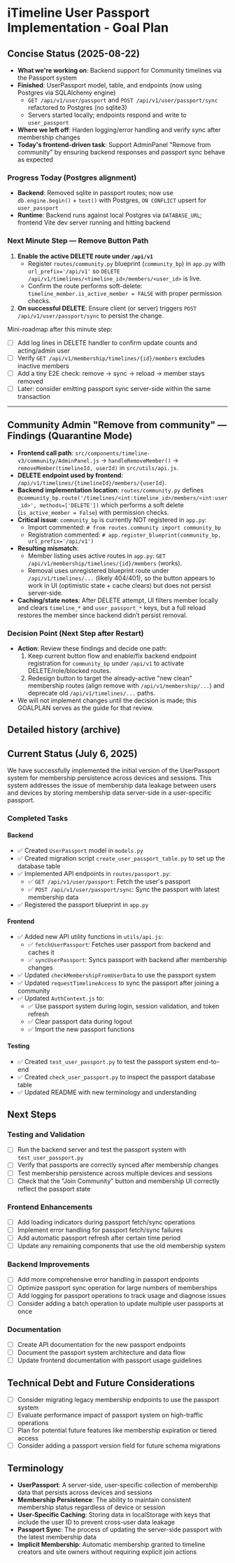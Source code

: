 # iTimeline User Passport Implementation - Goal Plan

## Concise Status (2025-08-22)
- **What we're working on**: Backend support for Community timelines via the Passport system
- **Finished**: UserPassport model, table, and endpoints (now using Postgres via SQLAlchemy engine)
  - `GET /api/v1/user/passport` and `POST /api/v1/user/passport/sync` refactored to Postgres (no sqlite3)
  - Servers started locally; endpoints respond and write to `user_passport`
- **Where we left off**: Harden logging/error handling and verify sync after membership changes
- **Today's frontend-driven task**: Support AdminPanel "Remove from community" by ensuring backend responses and passport sync behave as expected

### Progress Today (Postgres alignment)
- **Backend**: Removed sqlite in passport routes; now use `db.engine.begin()` + `text()` with Postgres, `ON CONFLICT` upsert for `user_passport`
- **Runtime**: Backend runs against local Postgres via `DATABASE_URL`; frontend Vite dev server running and hitting backend

### Next Minute Step — Remove Button Path
1) **Enable the active DELETE route under `/api/v1`**
   - Register `routes/community.py` blueprint (`community_bp`) in `app.py` with `url_prefix='/api/v1'` so `DELETE /api/v1/timelines/<timeline_id>/members/<user_id>` is live.
   - Confirm the route performs soft-delete: `timeline_member.is_active_member = FALSE` with proper permission checks.
2) **On successful DELETE**: Ensure client (or server) triggers `POST /api/v1/user/passport/sync` to persist the change.

Mini-roadmap after this minute step:
- [ ] Add log lines in DELETE handler to confirm update counts and acting/admin user
- [ ] Verify `GET /api/v1/membership/timelines/{id}/members` excludes inactive members
- [ ] Add a tiny E2E check: remove → sync → reload → member stays removed
- [ ] Later: consider emitting passport sync server-side within the same transaction

---

## Community Admin "Remove from community" — Findings (Quarantine Mode)

- **Frontend call path**: `src/components/timeline-v3/community/AdminPanel.js` → `handleRemoveMember()` → `removeMember(timelineId, userId)` in `src/utils/api.js`.
- **DELETE endpoint used by frontend**: `/api/v1/timelines/{timelineId}/members/{userId}`.
- **Backend implementation location**: `routes/community.py` defines `@community_bp.route('/timelines/<int:timeline_id>/members/<int:user_id>', methods=['DELETE'])` which performs a soft delete (`is_active_member = False`) with permission checks.
- **Critical issue**: `community_bp` is currently NOT registered in `app.py`:
  - Import commented: `# from routes.community import community_bp`
  - Registration commented: `# app.register_blueprint(community_bp, url_prefix='/api/v1')`
- **Resulting mismatch**:
  - Member listing uses active routes in `app.py`: `GET /api/v1/membership/timelines/{id}/members` (works).
  - Removal uses unregistered blueprint route under `/api/v1/timelines/...` (likely 404/401), so the button appears to work in UI (optimistic state + cache clears) but does not persist server-side.
- **Caching/state notes**: After DELETE attempt, UI filters member locally and clears `timeline_*` and `user_passport_*` keys, but a full reload restores the member since backend didn’t persist removal.

### Decision Point (Next Step after Restart)

- **Action**: Review these findings and decide one path:
  1) Keep current button flow and enable/fix backend endpoint registration for `community_bp` under `/api/v1` to activate DELETE/role/blocked routes.
  2) Redesign button to target the already-active "new clean" membership routes (align remove with `/api/v1/membership/...`) and deprecate old `/api/v1/timelines/...` paths.
- We will not implement changes until the decision is made; this GOALPLAN serves as the guide for that review.

## Detailed history (archive)

## Current Status (July 6, 2025)

We have successfully implemented the initial version of the UserPassport system for membership persistence across devices and sessions. This system addresses the issue of membership data leakage between users and devices by storing membership data server-side in a user-specific passport.

### Completed Tasks

#### Backend
- ✅ Created `UserPassport` model in `models.py`
- ✅ Created migration script `create_user_passport_table.py` to set up the database table
- ✅ Implemented API endpoints in `routes/passport.py`:
  - ✅ `GET /api/v1/user/passport`: Fetch the user's passport
  - ✅ `POST /api/v1/user/passport/sync`: Sync the passport with latest membership data
- ✅ Registered the passport blueprint in `app.py`

#### Frontend
- ✅ Added new API utility functions in `utils/api.js`:
  - ✅ `fetchUserPassport`: Fetches user passport from backend and caches it
  - ✅ `syncUserPassport`: Syncs passport with backend after membership changes
- ✅ Updated `checkMembershipFromUserData` to use the passport system
- ✅ Updated `requestTimelineAccess` to sync the passport after joining a community
- ✅ Updated `AuthContext.js` to:
  - ✅ Use passport system during login, session validation, and token refresh
  - ✅ Clear passport data during logout
  - ✅ Import the new passport functions

#### Testing
- ✅ Created `test_user_passport.py` to test the passport system end-to-end
- ✅ Created `check_user_passport.py` to inspect the passport database table
- ✅ Updated README with new terminology and understanding

## Next Steps

### Testing and Validation
- [ ] Run the backend server and test the passport system with `test_user_passport.py`
- [ ] Verify that passports are correctly synced after membership changes
- [ ] Test membership persistence across multiple devices and sessions
- [ ] Check that the "Join Community" button and membership UI correctly reflect the passport state

### Frontend Enhancements
- [ ] Add loading indicators during passport fetch/sync operations
- [ ] Implement error handling for passport fetch/sync failures
- [ ] Add automatic passport refresh after certain time period
- [ ] Update any remaining components that use the old membership system

### Backend Improvements
- [ ] Add more comprehensive error handling in passport endpoints
- [ ] Optimize passport sync operation for large numbers of memberships
- [ ] Add logging for passport operations to track usage and diagnose issues
- [ ] Consider adding a batch operation to update multiple user passports at once

### Documentation
- [ ] Create API documentation for the new passport endpoints
- [ ] Document the passport system architecture and data flow
- [ ] Update frontend documentation with passport usage guidelines

## Technical Debt and Future Considerations
- [ ] Consider migrating legacy membership endpoints to use the passport system
- [ ] Evaluate performance impact of passport system on high-traffic operations
- [ ] Plan for potential future features like membership expiration or tiered access
- [ ] Consider adding a passport version field for future schema migrations

## Terminology

- **UserPassport**: A server-side, user-specific collection of membership data that persists across devices and sessions
- **Membership Persistence**: The ability to maintain consistent membership status regardless of device or session
- **User-Specific Caching**: Storing data in localStorage with keys that include the user ID to prevent cross-user data leakage
- **Passport Sync**: The process of updating the server-side passport with the latest membership data
- **Implicit Membership**: Automatic membership granted to timeline creators and site owners without requiring explicit join actions
